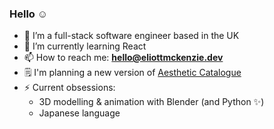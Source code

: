 ### Hello ☺

<!--
**eli099/eli099** is a ✨ _special_ ✨ repository because its `README.md` (this file) appears on your GitHub profile.

Here are some ideas to get you started:

- 🔭 I’m currently working on ...
- 🌱 I’m currently learning ...
- 👯 I’m looking to collaborate on ...
- 🤔 I’m looking for help with ...
- 💬 Ask me about ...
- 📫 How to reach me: ...
- 😄 Pronouns: ...
- ⚡ Fun fact: ...
-->

- 🔭 I’m a full-stack software engineer based in the UK
- 🌱 I’m currently learning React
- 📫 How to reach me: **hello@eliottmckenzie.dev**
- 🗒 I'm planning a new version of [Aesthetic Catalogue](https://github.com/eli099/eli099/)
- ⚡ Current obsessions:
  * 3D modelling & animation with Blender (and Python ✨)
  * Japanese language
